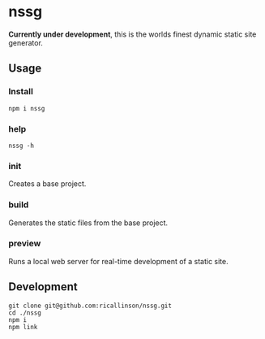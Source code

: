 # nssg

**Currently under development**, this is the worlds finest dynamic static site generator.

## Usage

### Install

	npm i nssg

### help

	nssg -h

### init

Creates a base project.

### build

Generates the static files from the base project.

### preview

Runs a local web server for real-time development of a static site.

## Development

	git clone git@github.com:ricallinson/nssg.git
	cd ./nssg
	npm i
	npm link

